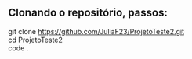 ## Clonando o repositório, passos:

git clone https://github.com/JuliaF23/ProjetoTeste2.git <br>
cd ProjetoTeste2 <br>
code . <br>
